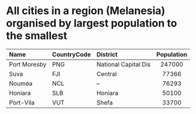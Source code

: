 # All cities in a region (Melanesia) organised by largest population to the smallest

| Name | CountryCode | District | Population |
| :--- | :--- | :--- | :---: |
|Port Moresby|PNG|National Capital Dis|247000|
|Suva|FJI|Central|77366|
|Nouméa|NCL|–|76293|
|Honiara|SLB|Honiara|50100|
|Port-Vila|VUT|Shefa|33700|
